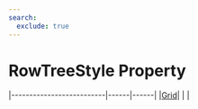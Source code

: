 ```yaml
---
search:
  exclude: true
---
```


<h1 class="heading"><span class="name">RowTreeStyle Property</span></h1>

|--------------------------|------|------|
|[Grid](../objects/grid.md)|&nbsp;|&nbsp;|
